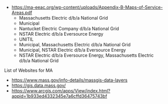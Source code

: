 - https://ma-eeac.org/wp-content/uploads/Appendix-B-Maps-of-Service-Areas.pdf
	- Massachusetts Electric d/b/a National Grid
	- Municipal
	- Nantucket Electric Company d/b/a National Grid
	- NSTAR Electric d/b/a Eversource Energy
	- UNITIL
	- Municipal, Massachusetts Electric d/b/a National Grid
	- Municipal, NSTAR Electric d/b/a Eversource Energy
	- NSTAR Electric d/b/a Eversource Energy, Massachusetts Electric d/b/a National Grid

List of Websites for MA
- https://www.mass.gov/info-details/massgis-data-layers
- https://gis.data.mass.gov/
- https://www.arcgis.com/apps/View/index.html?appid=1b933ed4332345e7a6cffd36475743bf